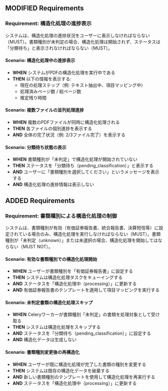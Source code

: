 ## MODIFIED Requirements

### Requirement: 構造化処理の進捗表示
システムは、構造化処理の進捗状況をユーザーに表示しなければならない（MUST）。書類種別が未判定の場合、構造化処理は開始されず、ステータスは「分類待ち」と表示されなければならない（MUST）。

#### Scenario: 構造化処理中の進捗表示
- **WHEN** システムがPDFの構造化処理を実行中である
- **THEN** 以下の情報を表示する:
  - 現在の処理ステップ（例: テキスト抽出中、項目マッピング中）
  - 処理済みページ数 / 総ページ数
  - 推定残り時間

#### Scenario: 複数ファイルの並列処理進捗
- **WHEN** 複数のPDFファイルが同時に構造化処理される
- **THEN** 各ファイルの個別進捗を表示する
- **AND** 全体の完了状況（例: 2/3ファイル完了）を表示する

#### Scenario: 分類待ち状態の表示
- **WHEN** 書類種別が「未判定」で構造化処理が開始されていない
- **THEN** ステータスを「分類待ち（pending_classification）」と表示する
- **AND** ユーザーに「書類種別を選択してください」というメッセージを表示する
- **AND** 構造化処理の進捗情報は表示しない

## ADDED Requirements

### Requirement: 書類種別による構造化処理の制御
システムは、書類種別が有効（有価証券報告書、統合報告書、決算短信等）に設定されている場合のみ、構造化処理を実行しなければならない（MUST）。書類種別が「未判定（unknown）」または未選択の場合、構造化処理を開始してはならない（MUST NOT）。

#### Scenario: 有効な書類種別での構造化処理開始
- **WHEN** ユーザーが書類種別を「有価証券報告書」に設定する
- **THEN** システムは構造化処理タスクをキューイングする
- **AND** ステータスを「構造化処理中（processing）」に更新する
- **AND** 有価証券報告書のテンプレートを適用して項目マッピングを実行する

#### Scenario: 未判定書類の構造化処理スキップ
- **WHEN** Celeryワーカーが書類種別「未判定」の書類を処理対象として受け取る
- **THEN** システムは構造化処理をスキップする
- **AND** ステータスを「分類待ち（pending_classification）」に設定する
- **AND** 構造化データは生成しない

#### Scenario: 書類種別変更後の再構造化
- **WHEN** ユーザーが既に構造化処理が完了した書類の種別を変更する
- **THEN** システムは既存の構造化データを破棄する
- **AND** 新しい書類種別のテンプレートを使用して構造化処理を再実行する
- **AND** ステータスを「構造化処理中（processing）」に更新する

